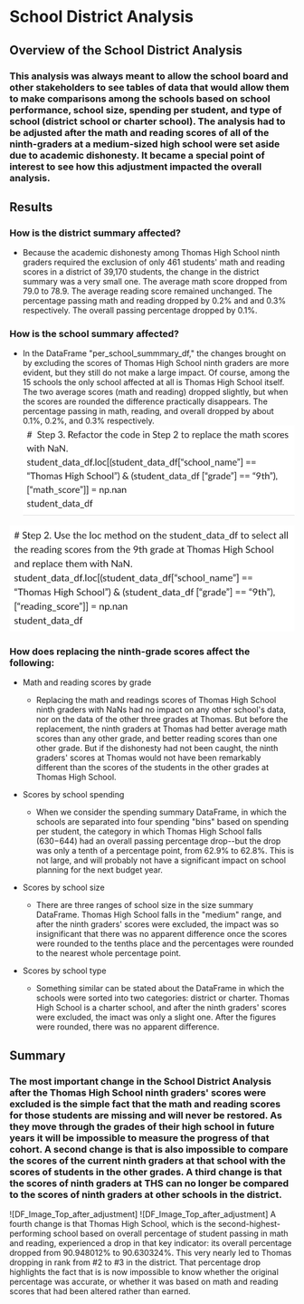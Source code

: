 # School District Analysis

## Overview of the School District Analysis

### This analysis was always meant to allow the school board and other stakeholders to see tables of data that would allow them to make comparisons among the schools based on school performance, school size, spending per student, and type of school (district school or charter school). The analysis had to be adjusted after the math and reading scores of all of the ninth-graders at a medium-sized high school were set aside due to academic dishonesty. It became a special point of interest to see how this adjustment impacted the overall analysis.


## Results
### How is the district summary affected?
- Because the academic dishonesty among Thomas High School ninth graders required the exclusion of only 461 students' math and reading scores in a district of 39,170 students, the change in the district summary was a very small one. The average math score dropped from 79.0 to 78.9. The average reading score remained unchanged. The percentage passing math and reading dropped by  0.2% and and 0.3% respectively. The overall passing percentage dropped by 0.1%.
### How is the school summary affected?
- In the DataFrame "per_school_summmary_df," the changes brought on by excluding the scores of Thomas High School ninth graders are more evident, but they still do not make a large impact. Of course, among the 15 schools the only school affected at all is Thomas High School itself. The two average scores (math and reading) dropped slightly, but when the scores are rounded the difference practically disappears. The percentage passing in math, reading, and overall dropped by about 0.1%, 0.2%, and 0.3% respectively.
![Code_Image_select_math](https://github.com/JGGall/School_District_Analysis/blob/main/Resources/Code_Image_select_math.png)

![Code_Image_select_reading](https://github.com/JGGall/School_District_Analysis/blob/main/Resources/Code_Image_select_reading.png)


### How does replacing the ninth-grade scores affect the following:
- Math and reading scores by grade
    - Replacing the math and readings scores of Thomas High School ninth graders with NaNs had no impact on any other school's data, nor on the data of the other three grades at Thomas. But before the replacement, the ninth graders at Thomas had better average math scores than any other grade, and better reading scores than one other grade. But if the dishonesty had not been caught, the ninth graders' scores at Thomas would not have been remarkably different than the scores of the students in the other grades at Thomas High School.

- Scores by school spending
    - When we consider the spending summary DataFrame, in which the schools are separated into four spending "bins" based on spending per student, the category in which Thomas High School falls ($630-$644) had an overall passing percentage drop--but the drop was only a tenth of a percentage point, from 62.9% to 62.8%. This is not large, and will probably not have a significant impact on school planning for the next budget year.

- Scores by school size
    - There are three ranges of school size in the size summary DataFrame. Thomas High School falls in the "medium" range, and after the ninth graders' scores were excluded, the impact was so insignificant that there was no apparent difference once the scores were rounded to the tenths place and the percentages were rounded to the nearest whole percentage point.

- Scores by school type
    - Something similar can be stated about the DataFrame in which the schools were sorted into two categories: district or charter. Thomas High School is a charter school, and after the ninth graders' scores were excluded, the imact was only a slight one. After the figures were rounded, there was no apparent difference.


## Summary
### The most important change in the School District Analysis after the Thomas High School ninth graders' scores were excluded is the simple fact that the math and reading scores for those students are missing and will never be restored. As they move through the grades of their high school in future years it will be impossible to measure the progress of that cohort. A second change is that is also impossible to compare the scores of the current ninth graders at that school with the scores of students in the other grades. A third change is that the scores of ninth graders at THS can no longer be compared to the scores of ninth graders at other schools in the district. 
![DF_Image_Top_after_adjustment]
![DF_Image_Top_after_adjustment]
A fourth change is that Thomas High School, which is the second-highest-performing school based on overall percentage of student passing in math and reading, experienced a drop in that key indicator: its overall percentage dropped from 90.948012% to 90.630324%. This very nearly led to Thomas dropping in rank from #2 to #3 in the district. That percentage drop highlights the fact that is is now impossible to know whether the original percentage was accurate, or whether it was based on math and reading scores that had been altered rather than earned.
